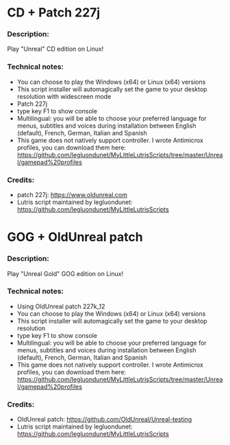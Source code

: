 # CD + Patch 227j
### Description:
Play "Unreal" CD edition on Linux!
### Technical notes:
- You can choose to play the Windows (x64) or Linux (x64) versions
- This script installer will automagically set the game to your desktop resolution with widescreen mode
- Patch 227j
- type key F1 to show console
- Multilingual: you will be able to choose your preferred language for menus, subtitles and voices during installation between English (default), French, German, Italian and Spanish
- This game does not natively support controller. I wrote Antimicrox profiles, you can download them here: 
https://github.com/legluondunet/MyLittleLutrisScripts/tree/master/Unreal/gamepad%20profiles
### Credits:
- patch 227j: https://www.oldunreal.com
- Lutris script maintained by legluondunet: https://github.com/legluondunet/MyLittleLutrisScripts


# GOG + OldUnreal patch
### Description:
Play "Unreal Gold" GOG edition on Linux!
### Technical notes:
- Using OldUnreal patch 227k_12
- You can choose to play the Windows (x64) or Linux (x64) versions
- This script installer will automagically set the game to your desktop resolution
- type key F1 to show console
- Multilingual: you will be able to choose your preferred language for menus, subtitles and voices during installation between English (default), French, German, Italian and Spanish
- This game does not natively support controller. I wrote Antimicrox profiles, you can download them here: 
https://github.com/legluondunet/MyLittleLutrisScripts/tree/master/Unreal/gamepad%20profiles
### Credits:
- OldUnreal patch: https://github.com/OldUnreal/Unreal-testing
- Lutris script maintained by legluondunet: https://github.com/legluondunet/MyLittleLutrisScripts
